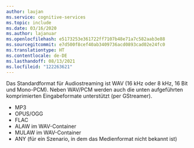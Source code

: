 ```yaml
---
author: laujan
ms.service: cognitive-services
ms.topic: include
ms.date: 03/16/2020
ms.author: lajanuar
ms.openlocfilehash: e5173253e361722ff7107b48e71a7c582aab3e88
ms.sourcegitcommit: e7d500f8cef40ab3409736acd0893cad02e24fc0
ms.translationtype: HT
ms.contentlocale: de-DE
ms.lasthandoff: 08/13/2021
ms.locfileid: "122263621"
---
```

Das Standardformat für Audiostreaming ist WAV (16 kHz oder 8 kHz, 16 Bit und Mono-PCM). Neben WAV/PCM werden auch die unten aufgeführten komprimierten Eingabeformate unterstützt (per GStreamer).

- MP3
- OPUS/OGG
- FLAC
- ALAW im WAV-Container
- MULAW im WAV-Container
- ANY (für ein Szenario, in dem das Medienformat nicht bekannt ist)
